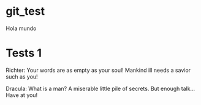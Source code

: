 # git_test
Hola mundo


# Tests 1
Richter: Your words are as empty as your soul! Mankind ill needs a savior such as you!

Dracula: What is a man? A miserable little pile of secrets. But enough talk… Have at you!